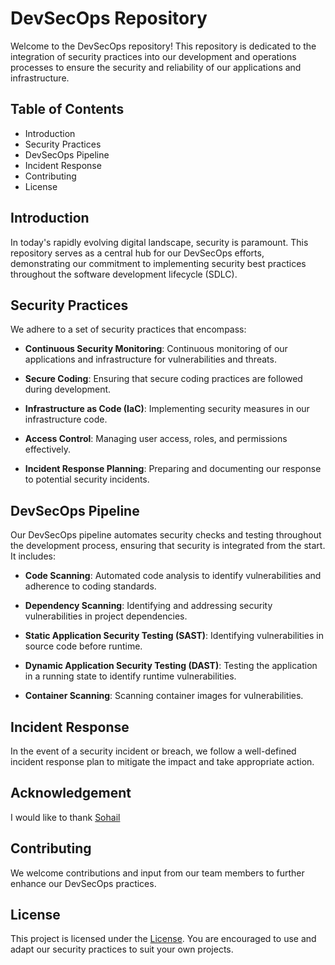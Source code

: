 # DevSecOps Repository

Welcome to the DevSecOps repository! This repository is dedicated to the integration of security practices into our development and operations processes to ensure the security and reliability of our applications and infrastructure.

## Table of Contents

- Introduction
- Security Practices
- DevSecOps Pipeline
- Incident Response
- Contributing
- License

## Introduction

In today's rapidly evolving digital landscape, security is paramount. This repository serves as a central hub for our DevSecOps efforts, demonstrating our commitment to implementing security best practices throughout the software development lifecycle (SDLC).

## Security Practices

We adhere to a set of security practices that encompass:

- **Continuous Security Monitoring**: Continuous monitoring of our applications and infrastructure for vulnerabilities and threats.
  
- **Secure Coding**: Ensuring that secure coding practices are followed during development.

- **Infrastructure as Code (IaC)**: Implementing security measures in our infrastructure code.

- **Access Control**: Managing user access, roles, and permissions effectively.

- **Incident Response Planning**: Preparing and documenting our response to potential security incidents.

## DevSecOps Pipeline

Our DevSecOps pipeline automates security checks and testing throughout the development process, ensuring that security is integrated from the start. It includes:

- **Code Scanning**: Automated code analysis to identify vulnerabilities and adherence to coding standards.

- **Dependency Scanning**: Identifying and addressing security vulnerabilities in project dependencies.

- **Static Application Security Testing (SAST)**: Identifying vulnerabilities in source code before runtime.

- **Dynamic Application Security Testing (DAST)**: Testing the application in a running state to identify runtime vulnerabilities.

- **Container Scanning**: Scanning container images for vulnerabilities.

## Incident Response

In the event of a security incident or breach, we follow a well-defined incident response plan to mitigate the impact and take appropriate action.

## Acknowledgement
I would like to thank [Sohail](https://github.com/sohail019)

## Contributing

We welcome contributions and input from our team members to further enhance our DevSecOps practices. 

## License

This project is licensed under the [License](LICENSE.md). You are encouraged to use and adapt our security practices to suit your own projects.

